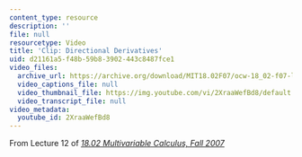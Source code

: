 ```yaml
---
content_type: resource
description: ''
file: null
resourcetype: Video
title: 'Clip: Directional Derivatives'
uid: d21161a5-f48b-59b8-3902-443c8487fce1
video_files:
  archive_url: https://archive.org/download/MIT18.02F07/ocw-18_02-f07-lec12_300k.mp4
  video_captions_file: null
  video_thumbnail_file: https://img.youtube.com/vi/2XraaWefBd8/default.jpg
  video_transcript_file: null
video_metadata:
  youtube_id: 2XraaWefBd8
---
```


From Lecture 12 of [_18.02 Multivariable Calculus, Fall 2007_](/courses/18-02-multivariable-calculus-fall-2007/pages/video-lectures)
